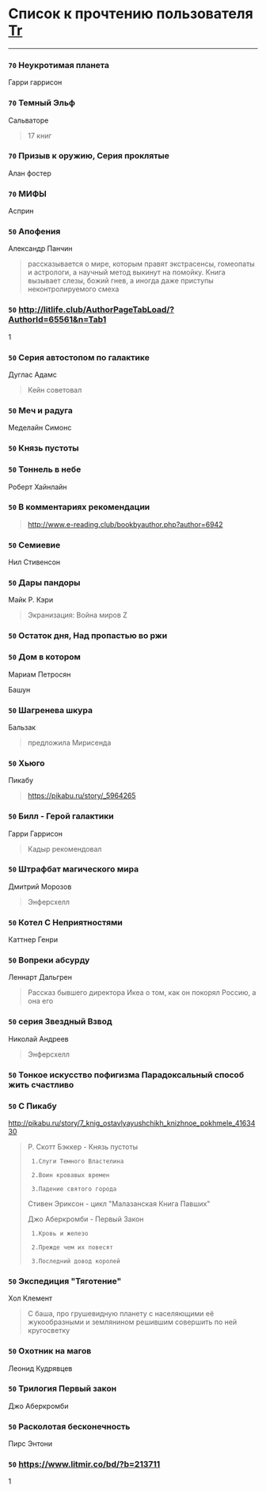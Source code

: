 # Список к прочтению пользователя [Tr](http://vk.com/gmg1991)
---

### `70` Неукротимая планета
Гарри гаррисон

### `70` Темный Эльф
Сальваторе
> 17 книг

### `70` Призыв к оружию, Серия проклятые
Алан фостер

### `70` МИФЫ
Асприн

### `50` Апофения
Александр Панчин
> рассказывается о мире, которым правят экстрасенсы, гомеопаты и астрологи, а научный метод выкинут на помойку. Книга вызывает слезы, божий гнев, а иногда даже приступы неконтролируемого смеха

### `50` http://litlife.club/AuthorPageTabLoad/?AuthorId=65561&n=Tab1
1

### `50` Серия автостопом по галактике
Дуглас Адамс
> Кейн советовал

### `50` Меч и радуга
Меделайн Симонс

### `50` Князь пустоты

### `50` Тоннель в небе
Роберт Хайнлайн

### `50` В комментариях рекомендации
> http://www.e-reading.club/bookbyauthor.php?author=6942

### `50` Семиевие
Нил Стивенсон

### `50` Дары пандоры
Майк Р. Кэри
> Экранизация: Война миров Z

### `50` Остаток дня, Над пропастью во ржи

### `50` Дом в котором
Мариам Петросян

Башун

### `50` Шагренева шкура
Бальзак
> предложила Мирисенда

### `50` Хьюго
Пикабу
> https://pikabu.ru/story/_5964265

### `50` Билл - Герой галактики
Гарри Гаррисон
> Кадыр рекомендовал

### `50` Штрафбат магического мира
Дмитрий Морозов
> Энферсхелл

### `50` Котел С Неприятностями
Каттнер Генри

### `50` Вопреки абсурду
Леннарт Дальгрен
> Рассказ бывшего директора Икеа о том, как он покорял Россию, а она его

### `50` серия Звездный Взвод
Николай Андреев
> Энферсхелл

### `50` Тонкое искусство пофигизма Парадоксальный способ жить счастливо

### `50` С Пикабу
http://pikabu.ru/story/7_knig_ostavlyayushchikh_knizhnoe_pokhmele_4163430
> Р. Скотт Бэккер - Князь пустоты
> 
>      1.Слуги Темного Властелина 
> 
>      2.Воин кровавых времен 
> 
>      3.Падение святого города 
> 
> Стивен Эриксон - цикл "Малазанская Книга Павших"
> 
> Джо Аберкромби - Первый Закон
> 
>      1.Кровь и железо 
> 
>      2.Прежде чем их повесят 
> 
>      3.Последний довод королей

### `50` Экспедиция "Тяготение"
Хол Клемент
> С баша, про грушевидную планету с населяющими её жукообразными и землянином решившим совершить по ней кругосветку

### `50` Охотник на магов
Леонид Кудрявцев

### `50` Трилогия Первый закон
Джо Аберкромби

### `50` Расколотая бесконечность
Пирс Энтони

### `50` https://www.litmir.co/bd/?b=213711
1

